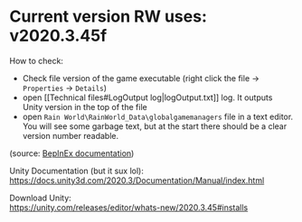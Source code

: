 # Current version RW uses: v2020.3.45f

How to check: 
- Check file version of the game executable (right click the file -> `Properties` -> `Details`)
- open [[Technical files#LogOutput log|logOutput.txt]] log. It outputs Unity version in the top of the file
- open `Rain World\RainWorld_Data\globalgamemanagers` file in a text editor. You will see some garbage text, but at the start there should be a clear version number readable.

(source: [BepInEx documentation](https://docs.bepinex.dev/articles/dev_guide/plugin_tutorial/2_plugin_start.html#initializing-a-plugin-project-from-template))

Unity Documentation (but it sux lol):  
https://docs.unity3d.com/2020.3/Documentation/Manual/index.html

Download Unity:  
https://unity.com/releases/editor/whats-new/2020.3.45#installs